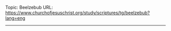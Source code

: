 Topic: Beelzebub
URL: https://www.churchofjesuschrist.org/study/scriptures/tg/beelzebub?lang=eng

---

